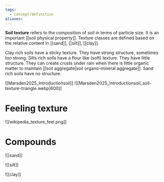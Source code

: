 ```yaml
---
tags:
  - concept/definition
aliases:
---
```

**Soil texture** refers to the composition of soil in terms of particle size. It is an important [[soil physical property]]. Texture classes are defined based on the relative content in [[sand]], [[silt]], [[clay]].

Clay rich soils have a sticky texture. They have strong structure, sometimes too strong.
Silts rich soils have a flour like (soft) texture. They have little structure. They can create crusts under rain when there is little organic matter to maintain [[soil aggregate|soil organo-mineral aggregate]].
Sand rich soils have no structure.

[[Marsden2025_Introductionsoil]]
![[Marsden2025_Introductionsoil_soil-texture-triangle.webp|600]]
# Feeling texture

![[wikipedia_texture_feel.png]]

# Compounds
![[sand]]

![[silt]]

![[clay]]
